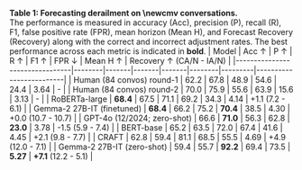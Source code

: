 **Table 1: Forecasting derailment on \newcmv conversations.**  
The performance is measured in accuracy (Acc), precision (P), recall (R), F1, false positive rate (FPR), mean horizon (Mean H), and Forecast Recovery (Recovery) along with the correct and incorrect adjustment rates. The best performance across each metric is indicated in **bold**.
| Model                          | Acc ↑  | P ↑   | R ↑   | F1 ↑  | FPR ↓  | Mean H ↑ | Recovery ↑ (CA/N - IA/N) |
|--------------------------------|--------|-------|-------|-------|--------|---------|-------------------------|
| Human (84 convos) round-1      | 62.2   | 67.8  | 48.9  | 54.6  | 24.4   | 3.64    | -                     |
| Human (84 convos) round-2      | 70.0   | 75.9  | 55.6  | 63.9  | 15.6   | 3.13    | -                     |
| RoBERTa-large                  | **68.4** | 67.5  | 71.1  | 69.2  | 34.3   | 4.14    | +1.1 (7.2 - 6.1)        |
| Gemma-2 27B-IT (finetuned)     | **68.4** | 66.2  | 75.2  | **70.4** | 38.5   | 4.30    | +0.0 (10.7 - 10.7)     |
| GPT-4o (12/2024; zero-shot)    | 66.6   | **71.0** | 56.3  | 62.8  | **23.0** | 3.78    | -1.5 (5.9 - 7.4)       |
| BERT-base                      | 65.2   | 63.5  | 72.0  | 67.4  | 41.6   | 4.45    | +2.1 (9.8 - 7.7)        |
| CRAFT                          | 62.8   | 59.4  | 81.1  | 68.5  | 55.5   | 4.69    | +4.9 (12.0 - 7.1)       |
| Gemma-2 27B-IT (zero-shot)     | 59.4   | 55.7  | **92.2** | 69.4  | 73.5   | **5.27** | **+7.1** (12.2 - 5.1)  |

